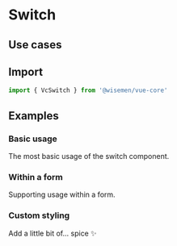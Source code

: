 # Switch

## Use cases

<BulletList
  :items="[
    {
      description: 'When you need a simple on/off toggle for a setting.',
      variant: 'good',
    },
    {
      description: 'When users need to choose between more than two options.',
      variant: 'bad',
      link: {
        label: 'Radio Group',
        href: '/vue-core/components/radio-group/radio-group.html'
      }
    },
    {
      description: 'If the toggle represents user consent or confirmationm or a critical action.',
      variant: 'bad',
      link: {
        label: 'Checkbox',
        href: '/vue-core/components/checkbox/checkbox.html'
      },
    }
  ]"
/>


## Import

```ts
import { VcSwitch } from '@wisemen/vue-core'
```

<!-- @include: ./switch-meta.md -->

## Examples

### Basic usage
The most basic usage of the switch component.

<ComponentPreviewV1 name="switch/basic" />

### Within a form
Supporting usage within a form.

<ComponentPreviewV1 name="switch/form" />

### Custom styling
Add a little bit of... spice ✨

<ComponentPreviewV1 name="switch/styled" />